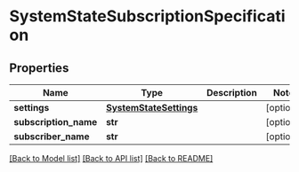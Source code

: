 # SystemStateSubscriptionSpecification

## Properties
Name | Type | Description | Notes
------------ | ------------- | ------------- | -------------
**settings** | [**SystemStateSettings**](SystemStateSettings.md) |  | [optional] 
**subscription_name** | **str** |  | [optional] 
**subscriber_name** | **str** |  | [optional] 

[[Back to Model list]](../README.md#documentation-for-models) [[Back to API list]](../README.md#documentation-for-api-endpoints) [[Back to README]](../README.md)


